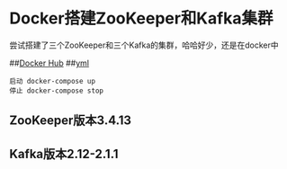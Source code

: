# Docker搭建ZooKeeper和Kafka集群
尝试搭建了三个ZooKeeper和三个Kafka的集群，哈哈好少，还是在docker中

##[Docker Hub](https://hub.docker.com/r/wurstmeister/kafka/)
##[yml](https://github.com/kobe24167/Study/blob/master/环境搭建/docker-compose.yml)
```
启动 docker-compose up
停止 docker-compose stop
```
## ZooKeeper版本3.4.13
## Kafka版本2.12-2.1.1
